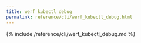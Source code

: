 ```yaml
---
title: werf kubectl debug
permalink: reference/cli/werf_kubectl_debug.html
---
```


{% include /reference/cli/werf_kubectl_debug.md %}
